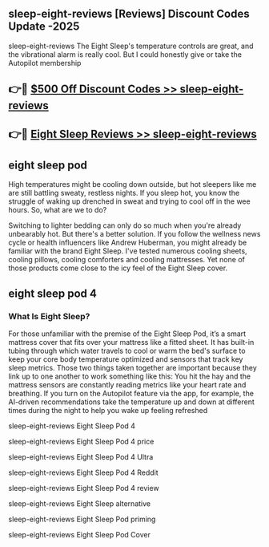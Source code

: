 ## sleep-eight-reviews [Reviews​] Discount Codes Update -2025

sleep-eight-reviews The Eight Sleep's temperature controls are great, and the vibrational alarm is really cool. But I could honestly give or take the Autopilot membership

## 👉🔴 [$500 Off Discount Codes >> sleep-eight-reviews](http://download.freeplayer.one?title=sleep-eight-reviews&ref=18-ES)

## 👉🔴 [Eight Sleep Reviews >> sleep-eight-reviews](http://download.freeplayer.one?title=sleep-eight-reviews&ref=18-ES)

## eight sleep pod

High temperatures might be cooling down outside, but hot sleepers like me are still battling sweaty, restless nights. If you sleep hot, you know the struggle of waking up drenched in sweat and trying to cool off in the wee hours. So, what are we to do?

Switching to lighter bedding can only do so much when you're already unbearably hot. But there's a better solution. If you follow the wellness news cycle or health influencers like Andrew Huberman, you might already be familiar with the brand Eight Sleep. I've tested numerous cooling sheets, cooling pillows, cooling comforters and cooling mattresses. Yet none of those products come close to the icy feel of the Eight Sleep cover.

## eight sleep pod 4

### What Is Eight Sleep?

For those unfamiliar with the premise of the Eight Sleep Pod, it’s a smart mattress cover that fits over your mattress like a fitted sheet. It has built-in tubing through which water travels to cool or warm the bed's surface to keep your core body temperature optimized and sensors that track key sleep metrics. Those two things taken together are important because they link up to one another to work something like this: You hit the hay and the mattress sensors are constantly reading metrics like your heart rate and breathing. If you turn on the Autopilot feature via the app, for example, the AI-driven recommendations take the temperature up and down at different times during the night to help you wake up feeling refreshed

sleep-eight-reviews Eight Sleep Pod 4

sleep-eight-reviews Eight Sleep Pod 4 price

sleep-eight-reviews Eight Sleep Pod 4 Ultra

sleep-eight-reviews Eight Sleep Pod 4 Reddit

sleep-eight-reviews Eight Sleep Pod 4 review

sleep-eight-reviews Eight Sleep alternative

sleep-eight-reviews Eight Sleep Pod priming

sleep-eight-reviews Eight Sleep Pod Cover